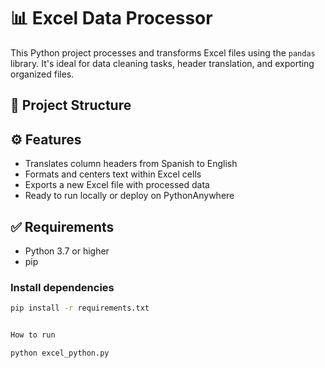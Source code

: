 # 📊 Excel Data Processor

This Python project processes and transforms Excel files using the `pandas` library. It's ideal for data cleaning tasks, header translation, and exporting organized files.

## 📁 Project Structure


## ⚙️ Features

- Translates column headers from Spanish to English
- Formats and centers text within Excel cells
- Exports a new Excel file with processed data
- Ready to run locally or deploy on PythonAnywhere

## ✅ Requirements

- Python 3.7 or higher
- pip

### Install dependencies

```bash
pip install -r requirements.txt


How to run

python excel_python.py
